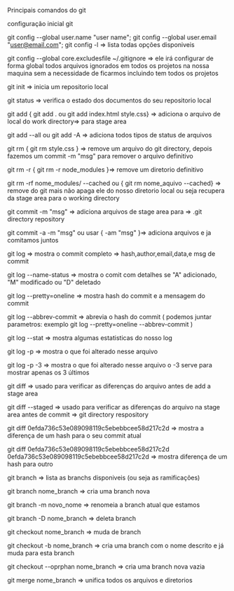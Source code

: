 Principais comandos do git

configuração inicial git

git config --global user.name "user name";
git config --global user.email "user@email.com";
git config -l => lista todas opções disponiveis

git config --global core.excludesfile ~/.gitignore => ele irá configurar de forma global todos arquivos ignorados em todos os projetos na nossa maquina sem a necessidade de ficarmos incluindo tem todos os projetos

git init => inicia um repositorio local

git status => verifica o estado dos documentos do seu repositorio local

git add { git add . ou git add index.html style.css} => adiciona o arquivo de local do work directory=> para stage area

git add --all ou git add -A => adiciona todos tipos de status de arquivos

git rm { git rm style.css } => remove um arquivo do git directory, depois fazemos um commit -m "msg" para remover o arquivo definitivo

git rm -r { git rm -r node_modules }=> remove um diretorio definitivo

git rm -rf nome_modules/ --cached ou { git rm nome_aquivo --cached} => remove do git mais não apaga ele do nosso diretorio local ou seja recupera da stage area para o working directory

git commit -m "msg" => adiciona arquivos de stage area para => .git directory repository

git commit -a -m "msg" ou usar { -am "msg" }=> adiciona arquivos e ja comitamos juntos

git log => mostra o commit completo => hash,author,email,data,e msg de commit

git log --name-status => mostra o comit com detalhes se "A" adicionado, "M" modificado ou "D" deletado

git log --pretty=oneline => mostra hash do commit e a mensagem do commit

git log --abbrev-commit => abrevia o hash do commit ( podemos juntar parametros: exemplo git log --pretty=oneline --abbrev-commit )

git log --stat => mostra algumas estatisticas do nosso log

git log -p => mostra o que foi alterado nesse arquivo

git log -p -3 => mostra o que foi alterado nesse arquivo o -3 serve para mostrar apenas os 3 últimos

git diff => usado para verificar as diferenças do arquivo antes de add a stage area

git diff --staged => usado para verificar as diferenças do arquivo na stage area antes de commit => git directory respository

git diff 0efda736c53e089098119c5ebebbcee58d217c2d => mostra a diferença de um hash para o seu commit atual

git diff 0efda736c53e089098119c5ebebbcee58d217c2d 0efda736c53e089098119c5ebebbcee58d217c2d => mostra diferença de um hash para outro

git branch => lista as branchs disponiveis (ou seja as ramificações)

git branch nome_branch => cria uma branch nova

git branch -m novo_nome => renomeia a branch atual que estamos

git branch -D nome_branch => deleta branch

git checkout nome_branch => muda de branch

git checkout -b nome_branch => cria uma branch com o nome descrito e já muda para esta branch

git checkout --oprphan nome_branch => cria uma branch nova vazia

git merge nome_branch => unifica todos os arquivos e diretorios

























